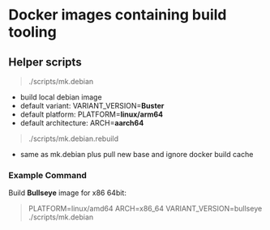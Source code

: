 # Docker images containing build tooling

## Helper scripts
>  ./scripts/mk.debian
  * build local debian image
  * default variant: VARIANT_VERSION=**Buster**
  * default platform: PLATFORM=**linux/arm64**
  * default architecture:  ARCH=**aarch64**
> ./scripts/mk.debian.rebuild
  * same as mk.debian plus pull new base and ignore docker build cache

### Example Command
Build **Bullseye** image for x86 64bit:
> PLATFORM=linux/amd64  ARCH=x86_64  VARIANT_VERSION=bullseye  ./scripts/mk.debian

